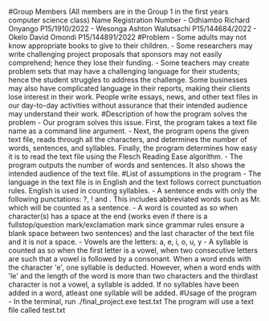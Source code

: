 #Group Members (All members are in the Group 1 in the first years computer science class)
    Name                            Registration Number
    - Odhiambo Richard Onyango      P15/1910/2022
    - Wesonga Ashton Walutsachi     P15/144684/2022
    - Okelo David Omondi            P15/144891/2022
#Problem
    - Some adults may not know appropriate books to give to their children. 
    - Some researchers may write challenging project proposals that sponsors may not easily comprehend; hence they lose their funding. 
    - Some teachers may create problem sets that may have a challenging language for their students; hence the student struggles to 
      address the challenge. Some businesses may also have complicated language in their reports, making their clients lose interest 
      in their work. People write essays, news, and other text files in our day-to-day activities without assurance that their 
      intended audience may understand their work.
#Description of how the program solves the problem
    - Our program solves this issue. First, the program takes a text file name as a command line argument. 
    - Next, the program opens the given text file, reads through all the characters, and determines the number of words, sentences, 
      and syllables. Finally, the program determines how easy it is to read the text file using the Flesch Reading Ease algorithm.
    - The program outputs the number of words and sentences. It also shows the intended audience of the text file.
#List of assumptions in the program
    - The language in the text file is in English and the text follows correct punctuation rules. English is used in counting syllables.
    - A sentence ends with only the following punctations: ?, ! and . This includes abbreviated words such as Mr. which will be 
      counted as a sentence.
    - A word is counted as so when character(s) has a space at the end (works even if there is a fullstop/question mark/exclamation 
      mark since grammar rules ensure a blank space between two sentences) and the last character of the text file and it is not a space.
    - Vowels are the letters: a, e, i, o, u, y
    - A syllable is counted as so when the first letter is a vowel, when two consecutive letters are such that a vowel is followed 
      by a consonant. When a word ends with the character 'e', one syllable is deducted. However, when a word ends with 'le' and the length of the word is more than two characters and the thirdlast character is not a vowel, a syllable is added. If no syllables have been added in a word, atleast one syllable will be added.
#Usage of the program
    - In the terminal, run ./final_project.exe test.txt
    The program will use a text file called test.txt
